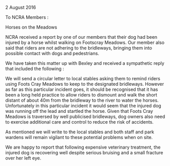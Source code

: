 2 August 2016

To NCRA Members :

Horses on the Meadows

NCRA received a report by one of our members that their dog had been injured by a horse whilst walking on Footscray Meadows. Our member also said that riders are not adhering to the bridleways, bringing them into possible contact with dogs and pedestrians.

We have taken this matter up with Bexley and received a sympathetic reply that included the following :

We will send a circular letter to local stables asking them to remind riders using Foots Cray Meadows to keep to the designated bridleways. However as far as this particular incident goes, it should be recognised that it has been a long held practice to allow riders to dismount and walk the short distant of about 40m from the bridleway to the river to water the horses. Unfortunately in this particular incident it would seem that the injured dog was running off the lead and startled the horse. Given that Foots Cray Meadows is traversed by well publicised bridleways, dog owners also need to exercise additional care and control to reduce the risk of accidents.

As mentioned we will write to the local stables and both staff and park wardens will remain vigilant to these potential problems when on site.

We are happy to report that following expensive veterinary treatment, the injured dog is recovering well despite serious bruising and a small fracture over her left eye.
